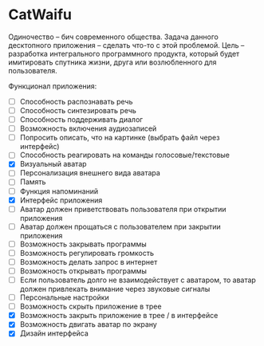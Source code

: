 # CatWaifu

Одиночество – бич современного общества. Задача данного десктопного приложения – сделать что-то с этой проблемой. Цель – разработка интегрального программного продукта, который будет имитировать спутника жизни, друга или возлюбленного для пользователя.

Функционал приложения:
  - [ ] Способность распознавать речь  
  - [ ] Способность синтезировать речь  
  - [ ] Способность поддерживать диалог  
  - [ ] Возможность включения аудиозаписей  
  - [ ] Попросить описать, что на картинке (выбрать файл через интерфейс)  
  - [ ] Способность реагировать на команды голосовые/текстовые  
  - [x] Визуальный аватар  
  - [ ] Персонализация внешнего вида аватара  
  - [ ] Память  
  - [ ] Функция напоминаний  
  - [x] Интерфейс приложения  
  - [ ] Аватар должен приветствовать пользователя при открытии приложения  
  - [ ] Аватар должен прощаться с пользователем при закрытии приложения  
  - [ ] Возможность закрывать программы  
  - [ ] Возможность регулировать громкость  
  - [ ] Возможность делать запрос в интернет  
  - [ ] Возможность открывать программы  
  - [ ] Если пользователь долго не взаимодействует с аватаром, то аватар должен привлекать внимание через звуковые сигналы  
  - [ ] Персональные настройки  
  - [ ] Возможность скрыть приложение в трее  
  - [x] Возможность закрыть приложение в трее / в интерфейсе
  - [x] Возможность двигать аватар по экрану
  - [x] Дизайн интерфейса
